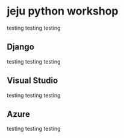 # jeju python workshop
testing testing testing

## Django
testing testing testing

## Visual Studio 
testing testing testing

## Azure
testing testing testing
